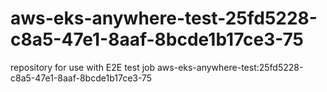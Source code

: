 # aws-eks-anywhere-test-25fd5228-c8a5-47e1-8aaf-8bcde1b17ce3-75
repository for use with E2E test job aws-eks-anywhere-test:25fd5228-c8a5-47e1-8aaf-8bcde1b17ce3-75
